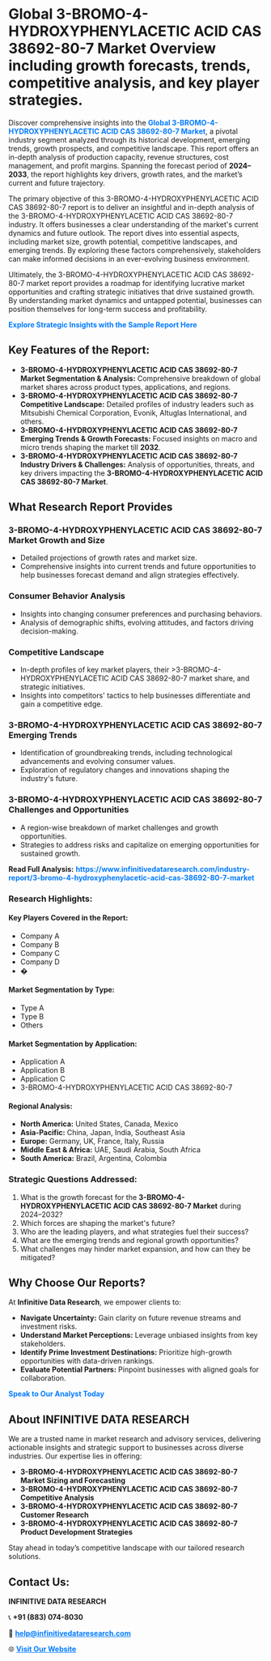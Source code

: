 <h1>Global 3-BROMO-4-HYDROXYPHENYLACETIC ACID CAS 38692-80-7 Market Overview including growth forecasts, trends, competitive analysis, and key player strategies.</h1>
<p>
Discover comprehensive insights into the 
<a href="https://www.infinitivedataresearch.com/industry-report/3-bromo-4-hydroxyphenylacetic-acid-cas-38692-80-7-market" rel="dofollow" style="color: #007BFF; text-decoration: none;"><strong>Global 3-BROMO-4-HYDROXYPHENYLACETIC ACID CAS 38692-80-7 Market</strong></a>, a pivotal industry segment analyzed through its historical development, emerging trends, growth prospects, and competitive landscape. This report offers an in-depth analysis of production capacity, revenue structures, cost management, and profit margins. Spanning the forecast period of <strong>2024–2033</strong>, the report highlights key drivers, growth rates, and the market’s current and future trajectory.
</p>
<p>
The primary objective of this 3-BROMO-4-HYDROXYPHENYLACETIC ACID CAS 38692-80-7 report is to deliver an insightful and in-depth analysis of the 3-BROMO-4-HYDROXYPHENYLACETIC ACID CAS 38692-80-7 industry. It offers businesses a clear understanding of the market's current dynamics and future outlook. The report dives into essential aspects, including market size, growth potential, competitive landscapes, and emerging trends. By exploring these factors comprehensively, stakeholders can make informed decisions in an ever-evolving business environment.
</p>
<p>
Ultimately, the 3-BROMO-4-HYDROXYPHENYLACETIC ACID CAS 38692-80-7 market report provides a roadmap for identifying lucrative market opportunities and crafting strategic initiatives that drive sustained growth. By understanding market dynamics and untapped potential, businesses can position themselves for long-term success and profitability.
</p>
<p>
<a href="https://www.infinitivedataresearch.com/request-sample/reportId=112602" style="color: #007BFF; text-decoration: none;"><strong>Explore Strategic Insights with the Sample Report Here</strong></a>
</p>

<h2>Key Features of the Report:</h2>
<ul>
<li><strong>3-BROMO-4-HYDROXYPHENYLACETIC ACID CAS 38692-80-7 Market Segmentation & Analysis:</strong> Comprehensive breakdown of global market shares across product types, applications, and regions.</li>
<li><strong>3-BROMO-4-HYDROXYPHENYLACETIC ACID CAS 38692-80-7 Competitive Landscape:</strong> Detailed profiles of industry leaders such as Mitsubishi Chemical Corporation, Evonik, Altuglas International, and others.</li>
<li><strong>3-BROMO-4-HYDROXYPHENYLACETIC ACID CAS 38692-80-7 Emerging Trends & Growth Forecasts:</strong> Focused insights on macro and micro trends shaping the market till <strong>2032</strong>.</li>
<li><strong>3-BROMO-4-HYDROXYPHENYLACETIC ACID CAS 38692-80-7 Industry Drivers & Challenges:</strong> Analysis of opportunities, threats, and key drivers impacting the <strong>3-BROMO-4-HYDROXYPHENYLACETIC ACID CAS 38692-80-7 Market</strong>.</li>
</ul>

<h2>What Research Report Provides</h2>
<h3>3-BROMO-4-HYDROXYPHENYLACETIC ACID CAS 38692-80-7 Market Growth and Size</h3>
<ul>
<li>Detailed projections of growth rates and market size.</li>
<li>Comprehensive insights into current trends and future opportunities to help businesses forecast demand and align strategies effectively.</li>
</ul>

<h3>Consumer Behavior Analysis</h3>
<ul>
<li>Insights into changing consumer preferences and purchasing behaviors.</li>
<li>Analysis of demographic shifts, evolving attitudes, and factors driving decision-making.</li>
</ul>

<h3>Competitive Landscape</h3>
<ul>
<li>In-depth profiles of key market players, their >3-BROMO-4-HYDROXYPHENYLACETIC ACID CAS 38692-80-7 market share, and strategic initiatives.</li>
<li>Insights into competitors' tactics to help businesses differentiate and gain a competitive edge.</li>
</ul>

<h3>3-BROMO-4-HYDROXYPHENYLACETIC ACID CAS 38692-80-7 Emerging Trends</h3>
<ul>
<li>Identification of groundbreaking trends, including technological advancements and evolving consumer values.</li>
<li>Exploration of regulatory changes and innovations shaping the industry's future.</li>
</ul>

<h3>3-BROMO-4-HYDROXYPHENYLACETIC ACID CAS 38692-80-7 Challenges and Opportunities</h3>
<ul>
<li>A region-wise breakdown of market challenges and growth opportunities.</li>
<li>Strategies to address risks and capitalize on emerging opportunities for sustained growth.</li>
</ul>
<p><strong>Read Full Analysis:</strong> <a href="https://www.infinitivedataresearch.com/industry-report/3-bromo-4-hydroxyphenylacetic-acid-cas-38692-80-7-market" rel="dofollow" style="color: #007BFF; text-decoration: none;"><strong>https://www.infinitivedataresearch.com/industry-report/3-bromo-4-hydroxyphenylacetic-acid-cas-38692-80-7-market</strong></a></p>
<h3>Research Highlights:</h3>
<h4>Key Players Covered in the Report:</h4>
<ul><li>Company A</li><li>Company B</li><li>Company C</li><li>Company D</li><li>�</li></ul>
<h4>Market Segmentation by Type:</h4>
<ul><li>Type A</li><li>Type B</li><li>Others</li></ul>
<h4>Market Segmentation by Application:</h4>
<ul><li>Application A</li><li>Application B</li><li>Application C</li><li>3-BROMO-4-HYDROXYPHENYLACETIC ACID CAS 38692-80-7</li></ul>

<h4>Regional Analysis:</h4>
<ul>
<li><strong>North America:</strong> United States, Canada, Mexico</li>
<li><strong>Asia-Pacific:</strong> China, Japan, India, Southeast Asia</li>
<li><strong>Europe:</strong> Germany, UK, France, Italy, Russia</li>
<li><strong>Middle East & Africa:</strong> UAE, Saudi Arabia, South Africa</li>
<li><strong>South America:</strong> Brazil, Argentina, Colombia</li>
</ul>

<h3>Strategic Questions Addressed:</h3>
<ol>
<li>What is the growth forecast for the <strong>3-BROMO-4-HYDROXYPHENYLACETIC ACID CAS 38692-80-7 Market</strong> during 2024–2032?</li>
<li>Which forces are shaping the market's future?</li>
<li>Who are the leading players, and what strategies fuel their success?</li>
<li>What are the emerging trends and regional growth opportunities?</li>
<li>What challenges may hinder market expansion, and how can they be mitigated?</li>
</ol>

<h2>Why Choose Our Reports?</h2>
<p>At <strong>Infinitive Data Research</strong>, we empower clients to:</p>
<ul>
<li><strong>Navigate Uncertainty:</strong> Gain clarity on future revenue streams and investment risks.</li>
<li><strong>Understand Market Perceptions:</strong> Leverage unbiased insights from key stakeholders.</li>
<li><strong>Identify Prime Investment Destinations:</strong> Prioritize high-growth opportunities with data-driven rankings.</li>
<li><strong>Evaluate Potential Partners:</strong> Pinpoint businesses with aligned goals for collaboration.</li>
</ul>
<p><a href="https://www.infinitivedataresearch.com/industry-report/3-bromo-4-hydroxyphenylacetic-acid-cas-38692-80-7-market" rel="dofollow" style="color: #007BFF; text-decoration: none;"><strong>Speak to Our Analyst Today</strong></a></p>

<h2>About INFINITIVE DATA RESEARCH</h2>
<p>We are a trusted name in market research and advisory services, delivering actionable insights and strategic support to businesses across diverse industries. Our expertise lies in offering:</p>
<ul>
<li><strong>3-BROMO-4-HYDROXYPHENYLACETIC ACID CAS 38692-80-7 Market Sizing and Forecasting</strong></li>
<li><strong>3-BROMO-4-HYDROXYPHENYLACETIC ACID CAS 38692-80-7 Competitive Analysis</strong></li>
<li><strong>3-BROMO-4-HYDROXYPHENYLACETIC ACID CAS 38692-80-7 Customer Research</strong></li>
<li><strong>3-BROMO-4-HYDROXYPHENYLACETIC ACID CAS 38692-80-7 Product Development Strategies</strong></li>
</ul>
<p>Stay ahead in today’s competitive landscape with our tailored research solutions.</p>

<h2>Contact Us:</h2>
<p><strong>INFINITIVE DATA RESEARCH</strong></p>
<p>📞 <strong>+91 (883) 074-8030</strong></p>
<p>📧 <strong><a href="mailto:help@infinitivedataresearch.com" style="color: #007BFF;">help@infinitivedataresearch.com</a></strong></p>
<p>🌐 <strong><a href="https://www.infinitivedataresearch.com" rel="dofollow" style="color: #007BFF;">Visit Our Website</a></strong></p>